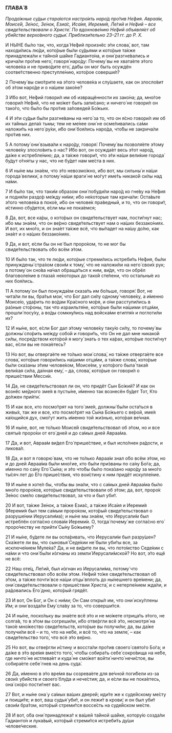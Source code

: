 ### ГЛАВА́ 8

_Прода́жные су́дьи стара́ются настро́ить наро́д про́тив Не́фия. Авраа́м, Моисе́й, Зе́нос, Зе́нок, Езиа́с, Иса́ия, Иереми́я, Ле́гий и Не́фий – все свиде́тельствовали о Христе́. По вдохнове́нию Не́фий объявля́ет об уби́йстве верхо́вного судьи́. Приблизи́тельно 23–21 гг. до Р. Х._

И НЫ́НЕ бы́ло так, что, когда́ Не́фий произнёс э́ти слова́, вот, там находи́лись лю́ди, кото́рые бы́ли су́дьями и кото́рые та́кже принадлежа́ли к та́йной ша́йке Гадианто́на, и они́ разгне́вались и крича́ли про́тив него́, говоря́ наро́ду: Почему́ вы не хвата́ете э́того челове́ка и не приво́дите его́, да́бы он мог быть осуждён соотве́тственно преступле́нию, кото́рое соверши́л?

2 Почему́ вы смо́трите на э́того челове́ка и слу́шаете, как он злосло́вит об э́том наро́де и о на́шем зако́не?

3 И́бо вот, Не́фий говори́л им об извращённости их зако́на; да, мно́гое говори́л Не́фий, что не мо́жет быть запи́сано; и ничего́ не говори́л он тако́го, что бы́ло бы про́тив за́поведей Бо́жьих.

4 И э́ти су́дьи бы́ли разгне́ваны на него́ за то, что он я́сно говори́л им об их та́йных дела́х тьмы; тем не ме́нее они́ не осме́ливались са́ми наложи́ть на него́ ру́ки, и́бо они́ боя́лись наро́да, что́бы не закрича́ли про́тив них.

5 А потому́ они́ взыва́ли к наро́ду, говоря́: Почему́ вы позволя́ете э́тому челове́ку злосло́вить о нас? И́бо вот, он осужда́ет весь э́тот наро́д, да́же к истребле́нию; да, а та́кже говори́т, что э́ти на́ши вели́кие города́ бу́дут о́тняты у нас, что не бу́дет нам ме́ста в них.

6 И ны́не мы зна́ем, что э́то невозмо́жно, и́бо вот, мы сильны́ и на́ши города́ велики́, а потому́ на́ши враги́ не мо́гут име́ть никако́й си́лы над на́ми.

7 И бы́ло так, что таки́м о́бразом они́ побуди́ли наро́д ко гне́ву на Не́фия и подня́ли раздо́р ме́жду ни́ми; и́бо не́которые там крича́ли: Оста́вьте э́того челове́ка в поко́е, и́бо он челове́к пра́ведный, и то, что он говори́т, и́стинно сбу́дется, е́сли мы не пока́емся;

8 Да, вот, все ка́ры, о кото́рых он свиде́тельствует нам, пости́гнут нас; и́бо мы зна́ем, что он ве́рно свиде́тельствует нам о на́ших беззако́ниях. И вот, их мно́го, и он зна́ет та́кже всё, что вы́падет на на́шу до́лю, как зна́ет и о на́ших беззако́ниях.

9 Да, и вот, е́сли бы он не́ был проро́ком, то не мог бы свиде́тельствовать о́бо всём э́том.

10 И бы́ло так, что те лю́ди, кото́рые стреми́лись истреби́ть Не́фия, бы́ли принуждены́ стра́хом свои́м к тому́, что не наложи́ли на него́ свои́х рук; а потому́ он сно́ва на́чал обраща́ться к ним, ви́дя, что он обрёл благоволе́ние в глаза́х не́которых до тако́й сте́пени, что остальны́е из них боя́лись.

11 А потому́ он был понужда́ем сказа́ть им бо́льше, говоря́: Вот, не чита́ли ли вы, бра́тья мои́, что Бог дал си́лу одному́ челове́ку, а и́менно Моисе́ю, уда́рить по во́дам Кра́сного мо́ря, и о́ни расступи́лись в ра́зные сто́роны, так что израильтя́не, кото́рые бы́ли на́шими отца́ми, прошли́ посу́ху, а во́ды сомкну́лись над войска́ми египтя́н и поглоти́ли их?

12 И ны́не, вот, е́сли Бог дал э́тому челове́ку таку́ю си́лу, то почему́ вы должны́ спо́рить ме́жду собо́й и говори́ть, что Он не дал мне никако́й си́лы, посре́дством кото́рой я могу́ знать о тех ка́рах, кото́рые пости́гнут вас, е́сли вы не пока́етесь?

13 Но вот, вы отверга́ете не то́лько мои́ слова́, но та́кже отверга́ете все слова́, кото́рые говори́лись на́шими отца́ми, а та́кже слова́, кото́рые бы́ли ска́заны э́тим челове́ком, Моисе́ем, у кото́рого была́ така́я вели́кая си́ла, да́нная ему́, – да, слова́, кото́рые он говори́л о прише́ствии Месси́и.

14 Да, не свиде́тельствовал ли он, что придёт Сын Бо́жий? И как он вознёс ме́дного зме́я в пусты́не, и́менно так вознесён бу́дет Тот, Кто до́лжен прийти́.

15 И как все, кто посмо́трят на того́ зме́я, должны́ бы́ли оста́ться в живы́х, так же и все, кто посмо́трят на Сы́на Бо́жьего с ве́рой, име́я ка́ющийся дух, смо́гут жить и́менно той жи́знью, кото́рая ве́чная.

16 И ны́не, вот, не то́лько Моисе́й свиде́тельствовал об э́том, но и все святы́е проро́ки от его́ дней и до са́мых дней Авраа́ма.

17 Да, и вот, Авраа́м ви́дел Его́ прише́ствие, и был испо́лнен ра́дости, и ликова́л.

18 Да, и вот я говорю́ вам, что не то́лько Авраа́м знал о́бо всём э́том, но и до дней Авраа́ма бы́ли мно́гие, кто бы́ли при́званы по са́ну Бо́га; да, и́менно по са́ну Его́ Сы́на; и э́то что́бы бы́ло пока́зано наро́ду за мно́го ты́сяч лет до Е́го прише́ствия, что вои́стину к ним придёт искупле́ние.

19 И ны́не я хоте́л бы, что́бы вы зна́ли, что с са́мых дней Авраа́ма бы́ло мно́го проро́ков, кото́рые свиде́тельствовали об э́том; да, вот, проро́к Зе́нос сме́ло свиде́тельствовал, за что и был уби́т.

20 И вот, та́кже Зе́нок, а та́кже Езиа́с, а та́кже Иса́ия и Иереми́я (Иереми́я был тем са́мым проро́ком, кото́рый свиде́тельствовал о разруше́нии Иерусали́ма); и ны́не мы зна́ем, что Иерусали́м был истреблён согла́сно слова́м Иереми́и. О, тогда́ почему́ же согла́сно его́ проро́честву не прийти́ Сы́ну Бо́жьему?

21 И ны́не, бу́дете ли вы оспа́ривать, что Иерусали́м был разру́шен? Ска́жете ли вы, что сыновья́ Седе́кии не́ были уби́ты все, за исключе́нием Муле́ка? Да, и не ви́дите ли вы, что пото́мство Седе́кии с на́ми и что они́ бы́ли и́згнаны из земли́ Иерусали́мской? Но вот, э́то ещё не всё:

22 Наш оте́ц, Ле́гий, был и́згнан из Иерусали́ма, потому́ что свиде́тельствовал о́бо всём э́том. Не́фий то́же свиде́тельствовал об э́том, а та́кже почти́ все на́ши отцы́ вплоть до ны́нешнего вре́мени; да, они́ свиде́тельствовали о прише́ствии Христа́, и с нетерпе́нием жда́ли, и ра́довались Его́ дню, кото́рый грядёт.

23 И вот, Он Бог, и Он с ни́ми; Он Сам откры́л им, что они́ иску́плены Им; и они́ возда́ли Ему́ сла́ву за то, что соверши́тся.

24 И ны́не, поско́льку вы зна́ете всё э́то и не мо́жете отрица́ть э́того, не солга́в, то в э́том вы согреши́ли, и́бо отве́ргли всё э́то, несмотря́ на тако́е мно́жество свиде́тельств, кото́рые вы получи́ли; да, вы да́же получи́ли всё – и то, что на не́бе, и всё то, что на земле́, – как свиде́тельство того́, что всё э́то ве́рно.

25 Но вот, вы отве́ргли и́стину и восста́ли про́тив своего́ свято́го Бо́га; и да́же в э́то вре́мя вме́сто того́, что́бы собира́ть себе́ сокро́вища на не́бе, где ничто́ не истлева́ет и куда́ не смо́жет войти́ ничто́ нечи́стое, вы собира́ете себе́ гнев на день суда́.

26 Да, и́менно в э́то вре́мя вы созрева́ете для ве́чной поги́бели из-за свои́х уби́йств и своего́ блу́да и нече́стия; да, и е́сли вы не пока́етесь, она́ ско́ро пости́гнет вас.

27 Вот, и ны́не она́ у са́мых ва́ших двере́й; иди́те же к суде́йскому ме́сту и поищи́те; и вот, ваш судья́ уби́т, и он лежи́т в крови́; и он был уби́т свои́м бра́том, кото́рый стреми́тся воссе́сть на суде́йском ме́сте.

28 И вот, о́ба они́ принадлежа́т к ва́шей та́йной ша́йке, котору́ю созда́ли Гадианто́н и лука́вый, кото́рый стреми́тся истреби́ть ду́ши челове́ческие.
